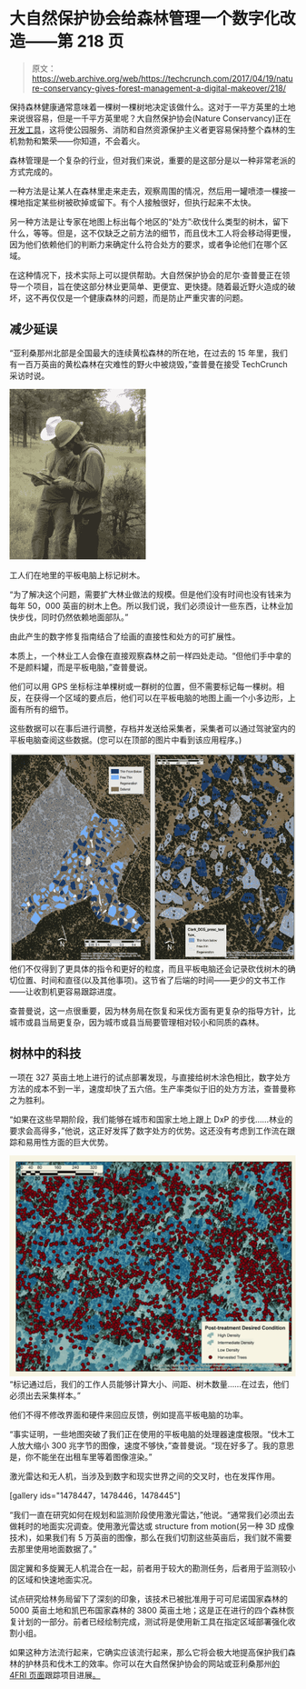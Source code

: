 # 大自然保护协会给森林管理一个数字化改造——第 218 页

> 原文：<https://web.archive.org/web/https://techcrunch.com/2017/04/19/nature-conservancy-gives-forest-management-a-digital-makeover/218/>

保持森林健康通常意味着一棵树一棵树地决定该做什么。这对于一平方英里的土地来说很容易，但是一千平方英里呢？大自然保护协会(Nature Conservancy)正在[开发工具](https://web.archive.org/web/20190314151157/https://www.nature.org/ourinitiatives/regions/northamerica/unitedstates/arizona/fighting-mega-fires-by-restoring-arizonas-forests.xml)，这将使公园服务、消防和自然资源保护主义者更容易保持整个森林的生机勃勃和繁荣——你知道，不会着火。

森林管理是一个复杂的行业，但对我们来说，重要的是这部分是以一种非常老派的方式完成的。

一种方法是让某人在森林里走来走去，观察周围的情况，然后用一罐喷漆一棵接一棵地指定某些树被砍掉或留下。有个人接触很好，但执行起来不太快。

另一种方法是让专家在地图上标出每个地区的“处方”:砍伐什么类型的树木，留下什么，等等。但是，这不仅缺乏之前方法的细节，而且伐木工人将会移动得更慢，因为他们依赖他们的判断力来确定什么符合处方的要求，或者争论他们在哪个区域。

在这种情况下，技术实际上可以提供帮助。大自然保护协会的尼尔·查普曼正在领导一个项目，旨在使这部分林业更简单、更便宜、更快捷。随着最近野火造成的破坏，这不再仅仅是一个健康森林的问题，而是防止严重灾害的问题。

## 减少延误

“亚利桑那州北部是全国最大的连续黄松森林的所在地，在过去的 15 年里，我们有一百万英亩的黄松森林在灾难性的野火中被烧毁，”查普曼在接受 TechCrunch 采访时说。

[![](img/00dd24f32c0edbc037cf2e39223de000.png)](https://web.archive.org/web/20190314151157/https://beta.techcrunch.com/wp-content/uploads/2017/04/tablet_marking.jpg)

工人们在地里的平板电脑上标记树木。

“为了解决这个问题，需要扩大林业做法的规模。但是他们没有时间也没有钱来为每年 50，000 英亩的树木上色。所以我们说，我们必须设计一些东西，让林业加快步伐，同时仍然依赖地面部队。”

由此产生的数字修复指南结合了绘画的直接性和处方的可扩展性。

本质上，一个林业工人会像在直接观察森林之前一样四处走动。“但他们手中拿的不是颜料罐，而是平板电脑，”查普曼说。

他们可以用 GPS 坐标标注单棵树或一群树的位置，但不需要标记每一棵树。相反，在获得一个区域的要点后，他们可以在平板电脑的地图上画一个小多边形，上面有所有的细节。

这些数据可以在事后进行调整，存档并发送给采集者，采集者可以通过驾驶室内的平板电脑查阅这些数据。(您可以在顶部的图片中看到该应用程序。)

[![](img/1aae6bc55edb8eaa55693c6f0a0fa77b.png)](https://web.archive.org/web/20190314151157/https://beta.techcrunch.com/wp-content/uploads/2017/04/digital_prescription.jpg) 他们不仅得到了更具体的指令和更好的粒度，而且平板电脑还会记录砍伐树木的确切位置、时间和直径(以及其他事项)。这节省了后端的时间——更少的文书工作——让收割机更容易跟踪进度。

查普曼说，这一点很重要，因为林务局在恢复和采伐方面有更复杂的指导方针，比城市或县当局更复杂，因为城市或县当局要管理相对较小和同质的森林。

## 树林中的科技

一项在 327 英亩土地上进行的试点部署发现，与直接给树木涂色相比，数字处方方法的成本不到一半，速度却快了五六倍。生产率类似于旧的处方方法，查普曼称之为胜利。

“如果在这些早期阶段，我们能够在城市和国家土地上跟上 DxP 的步伐……林业的要求会高得多，”他说，这正好发挥了数字处方的优势。这还没有考虑到工作流在跟踪和易用性方面的巨大优势。

[![](img/d89187381c3fe90eabaffa7dcf5bc2cb.png)](https://web.archive.org/web/20190314151157/https://beta.techcrunch.com/wp-content/uploads/2017/04/bob_fry_azsf_interspace_cutting2.jpg) “标记通过后，我们的工作人员能够计算大小、间距、树木数量……在过去，他们必须出去采集样本。”

他们不得不修改界面和硬件来回应反馈，例如提高平板电脑的功率。

“事实证明，一些地图突破了我们正在使用的平板电脑的处理器速度极限。“伐木工人放大缩小 300 兆字节的图像，速度不够快，”查普曼说。“现在好多了。我的意思是，你不能坐在出租车里等着图像渲染。”

激光雷达和无人机，当涉及到数字和现实世界之间的交叉时，也在发挥作用。

[gallery ids="1478447，1478446，1478445"]

“我们一直在研究如何在规划和监测阶段使用激光雷达，”他说。“通常我们必须出去做耗时的地面实况调查。使用激光雷达或 structure from motion(另一种 3D 成像技术)，如果我们有 5 万英亩的图像，那么在我们切割这些英亩后，我们就不需要去那里使用地面数据了。”

固定翼和多旋翼无人机混合在一起，前者用于较大的勘测任务，后者用于监测较小的区域和快速地面实况。

试点研究给林务局留下了深刻的印象，该技术已被批准用于可可尼诺国家森林的 5000 英亩土地和凯巴布国家森林的 3800 英亩土地；这是正在进行的四个森林恢复计划的一部分。前者已经绘制完成，测试将是使用新工具在指定区域部署强化收割小组。

如果这种方法流行起来，它确实应该流行起来，那么它将会极大地提高保护我们森林的护林员和伐木工的效率。你可以在大自然保护协会的网站或亚利桑那州[的 4FRI 页面](https://web.archive.org/web/20190314151157/http://4fri.org/index.html)跟踪项目进展[。](https://web.archive.org/web/20190314151157/https://www.nature.org/ourinitiatives/regions/northamerica/unitedstates/arizona/fighting-mega-fires-by-restoring-arizonas-forests.xml)